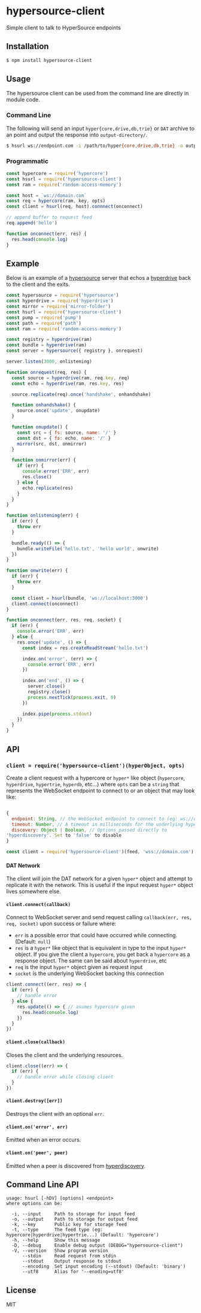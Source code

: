 hypersource-client
==================

Simple client to talk to HyperSource endpoints

## Installation

```sh
$ npm install hypersource-client
```

## Usage

The hypersource client can be used from the command line are directly in
module code.

### Command Line

The following will send an input `hyper{core,drive,db,trie}` or `DAT`
archive to an point and output the response into `output-directory/`.

```sh
$ hsurl ws://endpoint.com -i /path/to/hyper{core,drive,db,trie} -o output-directory
```

### Programmatic

```js
const hypercore = require('hypercore')
const hsurl = require('hypersource-client')
const ram = require('random-access-memory')

const host = `ws://domain.com`
const req = hypercore(ram, key, opts)
const client = hsurl(req, host).connnect(onconnect)

// append buffer to request feed
req.append('hello')

function onconnect(err, res) {
  res.head(console.log)
}
```

## Example

Below is an example of a
[hypersource](https://github.com/jwerle/hypersource) server that echos
a [hyperdrive](https://github.com/mafintosh/hyperdrive) back to the
client and the exits.

```js
const hypersource = require('hypersource')
const hyperdrive = require('hyperdrive')
const mirror = require('mirror-folder')
const hsurl = require('hypersource-client')
const pump = require('pump')
const path = require('path')
const ram = require('random-access-memory')

const registry = hyperdrive(ram)
const bundle = hyperdrive(ram)
const server = hypersource({ registry }, onrequest)

server.listen(3000, onlistening)

function onrequest(req, res) {
  const source = hyperdrive(ram, req.key, req)
  const echo = hyperdrive(ram, res.key, res)

  source.replicate(req).once('handshake', onhandshake)

  function onhandshake() {
    source.once('update', onupdate)
  }

  function onupdate() {
    const src = { fs: source, name: '/' }
    const dst = { fs: echo, name: '/' }
    mirror(src, dst, onmirror)
  }

  function onmirror(err) {
    if (err) {
      console.error('ERR', err)
      res.close()
    } else {
      echo.replicate(res)
    }
  }
}

function onlistening(err) {
  if (err) {
    throw err
  }

  bundle.ready(() => {
    bundle.writeFile('hello.txt', 'hello world', onwrite)
  })
}

function onwrite(err) {
  if (err) {
    throw err
  }

  const client = hsurl(bundle, 'ws://localhost:3000')
  client.connect(onconnect)
}

function onconnect(err, res, req, socket) {
  if (err) {
    console.error('ERR', err)
  } else {
    res.once('update', () => {
      const index = res.createReadStream('hello.txt')

      index.on('error', (err) => {
        console.error('ERR', err)
      })

      index.on('end', () => {
        server.close()
        registry.close()
        process.nextTick(process.exit, 0)
      })

      index.pipe(process.stdout)
    })
  }
}
```

## API

### `client = require('hypersource-client')(hyperObject, opts)`

Create a client request with a hypercore or `hyper*` like object (`hypercore`,
`hyperdrive`, `hypertrie`, `hyperdb`, etc...) where `opts` can be a
`string` that represents the WebSocket endpoint to connect to or an
object that may look like:

```js

{
  endpoint: String, // the WebSocket endpoint to connect to (eg: ws://domain.com
  timeout: Number, // A timeout in milliseconds for the underlying hypercore protocol stream. Defaults to '30000'
  discovery: Object | Boolean, // Options passed directly to
'hyperdiscovery'. Set to 'false' to disable
}
```

```js
const client = require('hypersource-client')(feed, 'wss://domain.com')
```

#### DAT Network

The client will join the DAT network for a given `hyper*` object and
attempt to replicate it with the network. This is useful if the input
request `hyper*` object lives somewhere else.

#### `client.connect(callback)`

Connect to WebSocket server and send request calling
`callback(err, res, req, socket)` upon success or failure where:

* `err` is a possible error that could have occurred while connecting.
  (Default: `null`)
* `res` is a `hyper*` like object that is equivalent in type to the
  input `hyper*` object. If you give the client a `hypercore`, you get
  back a `hypercore` as a response object. The same can be said about
  `hyperdrive`, etc
* `req` is the input `hyper*` object given as request input
* `socket` is the underlying WebSocket backing this connection

```js
client.connect((err, res) => {
  if (err) {
    // handle error
  } else {
    res.update(() => { // asumes hypercore given
      res.head(console.log)
    })
  }
})
```

#### `client.close(callback)`

Closes the client and the underlying resources.

```js
client.close((err) => {
  if (err) {
    // handle error while closing client
  }
})
```

#### `client.destroy([err])`

Destroys the client with an optional `err`.

#### `client.on('error', err)`

Emitted when an error occurs.

#### `client.on('peer', peer)`

Emitted when a peer is discovered from
[hyperdiscovery](https://github.com/karissa/hyperdiscovery).

## Command Line API

```
usage: hsurl [-hDV] [options] <endpoint>
where options can be:

  -i, --input     Path to storage for input feed
  -o, --output    Path to storage for output feed
  -k, --key       Public key for storage feed
  -t, --type      The feed type (eg: hypercore|hyperdrive|hypertrie...) (Default: 'hypercore')
  -h, --help      Show this message
  -D, --debug     Enable debug output (DEBUG="hypersource-client")
  -V, --version   Show program version
      --stdin     Read request from stdin
      --stdout    Output response to stdout
      --encoding  Set input encoding (--stdout) (Default: 'binary')
      --utf8      Alias for '--enoding=utf8'
```

## License

MIT
